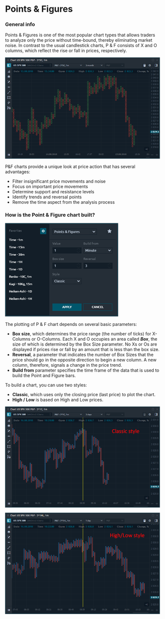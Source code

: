 # Points & Figures

### General info

Points & Figures is one of the most popular chart types that allows traders to analyze only the price without time-bound, thereby eliminating market noise. In contrast to the usual candlestick charts, P & F consists of X and O columns, which reflect the rise or fall in prices, respectively. 

![General view of Points &amp; Figures chart type](../../../.gitbook/assets/point-and-figure-chart-type.png)

P&F charts provide a unique look at price action that has several advantages:

* Filter insignificant price movements and noise
* Focus on important price movements
* Determine support and resistance levels
* Identify trends and reversal points
* Remove the time aspect from the analysis process

### How is the Point & Figure chart built?

![Main parameters for plotting P &amp; F chart](../../../.gitbook/assets/point-and-figure-chart-parameters.png)

The plotting of P & F chart depends on several basic parameters:

* **Box size**, which determines the price range \(the number of ticks\) for X-Columns or O-Columns. Each X and O occupies an area called _**Box**_, the size of which is determined by the Box Size parameter. No Xs or Os are displayed if prices rise or fall by an amount that is less than the box size.
* **Reversal**, a parameter that indicates the number of Box Sizes that the price should go in the opposite direction to begin a new column. A new column, therefore, signals a change in the price trend.
* **Build from** parameter specifies the time frame of the data that is used to build the Point and Figure bars.

To build a chart, you can use two styles: 

* **Classic**, which uses only the closing price \(last price\) to plot the chart. 
* **High / Low** is based on High and Low prices.

![P &amp; F chart based on close prices \(Classic style\)](../../../.gitbook/assets/point-and-figure-classic-style.png)

![P &amp; F chart based on high or low prices \(High/Low style\)](../../../.gitbook/assets/point-and-figure-high_low-style.png)



